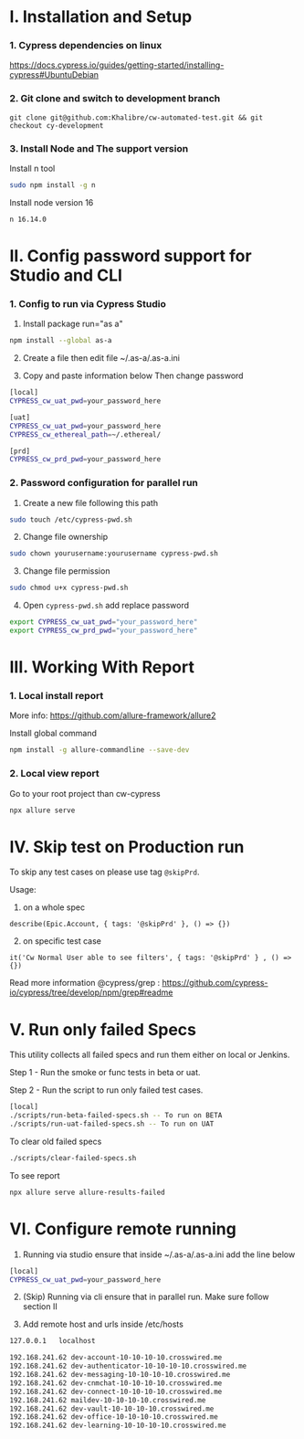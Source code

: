 # I. Installation and Setup

### 1. Cypress dependencies on linux

https://docs.cypress.io/guides/getting-started/installing-cypress#UbuntuDebian

### 2. Git clone and switch to development branch

```
git clone git@github.com:Khalibre/cw-automated-test.git && git checkout cy-development
```

### 3. Install Node and The support version

Install n tool

```bash
sudo npm install -g n
```

Install node version 16

```bash
n 16.14.0
```

# II. Config password support for Studio and CLI

### 1. Config to run via Cypress Studio

1. Install package run="as a"

```bash
npm install --global as-a
```

2. Create a file then edit file ~/.as-a/.as-a.ini

3. Copy and paste information below Then change password

```bash
[local]
CYPRESS_cw_uat_pwd=your_password_here

[uat]
CYPRESS_cw_uat_pwd=your_password_here
CYPRESS_cw_ethereal_path=~/.ethereal/

[prd]
CYPRESS_cw_prd_pwd=your_password_here
```

### 2. Password configuration for parallel run

1. Create a new file following this path

```bash
sudo touch /etc/cypress-pwd.sh
```

2. Change file ownership

```bash
sudo chown yourusername:yourusername cypress-pwd.sh
```

3. Change file permission

```bash
sudo chmod u+x cypress-pwd.sh
```

4. Open `cypress-pwd.sh` add replace password

```bash
export CYPRESS_cw_uat_pwd="your_password_here"
export CYPRESS_cw_prd_pwd="your_password_here"
```

# III. Working With Report

### 1. Local install report

More info: https://github.com/allure-framework/allure2

Install global command

```bash
npm install -g allure-commandline --save-dev
```

### 2. Local view report

Go to your root project than cw-cypress

```bash
npx allure serve
```

# IV. Skip test on Production run

To skip any test cases on please use tag `@skipPrd`.

Usage:

1. on a whole spec

```
describe(Epic.Account, { tags: '@skipPrd' }, () => {})
```

2. on specific test case

```
it('Cw Normal User able to see filters', { tags: '@skipPrd' } , () => {})
```

Read more information @cypress/grep : https://github.com/cypress-io/cypress/tree/develop/npm/grep#readme

# V. Run only failed Specs

This utility collects all failed specs and run them either on local or Jenkins.

Step 1 - Run the smoke or func tests in beta or uat.

Step 2 - Run the script to run only failed test cases.

```bash
[local]
./scripts/run-beta-failed-specs.sh -- To run on BETA
./scripts/run-uat-failed-specs.sh -- To run on UAT

```

To clear old failed specs

```bash
./scripts/clear-failed-specs.sh
```

To see report

```bash
npx allure serve allure-results-failed

```

# VI. Configure remote running

1. Running via studio ensure that inside ~/.as-a/.as-a.ini add the line below

```bash
[local]
CYPRESS_cw_uat_pwd=your_password_here

```

2. (Skip) Running via cli ensure that in parallel run. Make sure follow section II

3. Add remote host and urls inside /etc/hosts

```bash
127.0.0.1	localhost

192.168.241.62 dev-account-10-10-10-10.crosswired.me
192.168.241.62 dev-authenticator-10-10-10-10.crosswired.me
192.168.241.62 dev-messaging-10-10-10-10.crosswired.me
192.168.241.62 dev-cnmchat-10-10-10-10.crosswired.me
192.168.241.62 dev-connect-10-10-10-10.crosswired.me
192.168.241.62 maildev-10-10-10-10.crosswired.me
192.168.241.62 dev-vault-10-10-10-10.crosswired.me
192.168.241.62 dev-office-10-10-10-10.crosswired.me
192.168.241.62 dev-learning-10-10-10-10.crosswired.me
```
